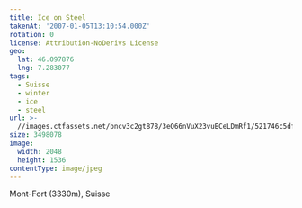 ```yaml
---
title: Ice on Steel
takenAt: '2007-01-05T13:10:54.000Z'
rotation: 0
license: Attribution-NoDerivs License
geo:
  lat: 46.097876
  lng: 7.283077
tags:
  - Suisse
  - winter
  - ice
  - steel
url: >-
  //images.ctfassets.net/bncv3c2gt878/3eQ66nVuX23vuECeLDmRf1/521746c5df2f109ab7fea090c17d8b1d/ice-on-steel_4340072057_o
size: 3498078
image:
  width: 2048
  height: 1536
contentType: image/jpeg
---
```


Mont-Fort (3330m), Suisse